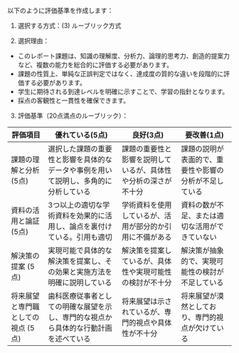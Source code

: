 以下のように評価基準を作成します：

1. 選択する方式：(3) ルーブリック方式

2. 選択理由：
- このレポート課題は、知識の理解度、分析力、論理的思考力、創造的提案力など、複数の能力を総合的に評価する必要があります。
- 課題の性質上、単純な正誤判定ではなく、達成度の質的な違いを段階的に評価する必要があります。
- 学生に期待される到達レベルを明確に示すことで、学習の指針となります。
- 採点の客観性と一貫性を確保できます。

3. 評価基準（20点満点のルーブリック）：

| 評価項目 | 優れている(5点) | 良好(3点) | 要改善(1点) |
|---------|----------------|-----------|------------|
| 課題の理解と分析 (5点) | 選択した課題の重要性と影響を具体的なデータや事例を用いて説明し、多角的に分析している | 課題の重要性と影響を説明しているが、具体性や分析の深さが不十分 | 課題の説明が表面的で、重要性や影響の分析が不足している |
| 資料の活用と論証 (5点) | 3つ以上の適切な学術資料を効果的に活用し、論点を裏付けている。引用も適切 | 学術資料を使用しているが、活用が部分的か引用に不備がある | 資料の数が不足、または適切な活用ができていない |
| 解決策の提案 (5点) | 実現可能で具体的な解決策を提案し、その効果と実施方法を明確に説明している | 解決策を提案しているが、具体性や実現可能性の検討が不十分 | 解決策が抽象的で、実現可能性の検討が不足している |
| 将来展望と専門職としての視点 (5点) | 歯科医療従事者としての明確な展望を示し、専門的な視点から具体的な行動計画を述べている | 将来展望は示されているが、専門的視点や具体性が不十分 | 将来展望が漠然としており、専門的視点が欠けている |